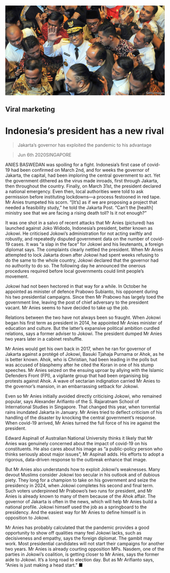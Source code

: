 ![](./images/20200606_ASP003_0.jpg)

## Viral marketing

# Indonesia’s president has a new rival

> Jakarta’s governor has exploited the pandemic to his advantage

> Jun 6th 2020SINGAPORE

ANIES BASWEDAN was spoiling for a fight. Indonesia’s first case of covid-19 had been confirmed on March 2nd, and for weeks the governor of Jakarta, the capital, had been imploring the central government to act. Yet the government dithered as the virus made inroads, first through Jakarta, then throughout the country. Finally, on March 31st, the president declared a national emergency. Even then, local authorities were told to ask permission before instituting lockdowns—a process festooned in red tape. Mr Anies trumpeted his scorn. “[It’s] as if we are proposing a project that needed a feasibility study,” he told the Jakarta Post. “Can’t the [health] ministry see that we are facing a rising death toll? Is it not enough?”

It was one shot in a salvo of recent attacks that Mr Anies (pictured) has launched against Joko Widodo, Indonesia’s president, better known as Jokowi. He criticised Jokowi’s administration for not acting swiftly and robustly, and repeatedly disputed government data on the number of covid-19 cases. It was “a slap in the face” for Jokowi and his lieutenants, a foreign diplomat says. The complaints clearly nettled the president. When Mr Anies attempted to lock Jakarta down after Jokowi had spent weeks refusing to do the same to the whole country, Jokowi declared that the governor had no authority to do so. The following day he announced the onerous procedures required before local governments could limit people’s movement.

Jokowi had not been hectored in that way for a while. In October he appointed as minister of defence Prabowo Subianto, his opponent during his two presidential campaigns. Since then Mr Prabowo has largely toed the government line, leaving the post of chief adversary to the president vacant. Mr Anies seems to have decided to take up the job.

Relations between the two have not always been so fraught. When Jokowi began his first term as president in 2014, he appointed Mr Anies minister of education and culture. But the latter’s expansive political ambition curdled relations, says a former adviser to Jokowi. The president dumped Mr Anies two years later in a cabinet reshuffle.

Mr Anies would get his own back in 2017, when he ran for governor of Jakarta against a protégé of Jokowi, Basuki Tjahaja Purnama or Ahok, as he is better known. Ahok, who is Christian, had been leading in the polls but was accused of blasphemy after he cited the Koran in one of his stump speeches. Mr Anies seized on the ensuing uproar by allying with the Islamic Defenders Front (FPI), a vigilante group that had been organising big protests against Ahok. A wave of sectarian indignation carried Mr Anies to the governor’s mansion, in an embarrassing setback for Jokowi.

Even so Mr Anies initially avoided directly criticising Jokowi, who remained popular, says Alexander Arifianto of the S. Rajaratnam School of International Studies in Singapore. That changed this year, when torrential rains inundated Jakarta in January. Mr Anies tried to deflect criticism of his handling of the disaster by knocking the central government’s response. When covid-19 arrived, Mr Anies turned the full force of his ire against the president.

Edward Aspinall of Australian National University thinks it likely that Mr Anies was genuinely concerned about the impact of covid-19 on his constituents. He also cares about his image as “a public-policy person who thinks seriously about major issues”, Mr Aspinall adds. His efforts to adopt a rigorous, data-driven response to the outbreak enhance that image.

But Mr Anies also understands how to exploit Jokowi’s weaknesses. Many devout Muslims consider Jokowi too secular in his outlook and of dubious piety. They long for a champion to take on his government and seize the presidency in 2024, when Jokowi completes his second and final term. Such voters underpinned Mr Prabowo’s two runs for president, and Mr Anies is already known to many of them because of the Ahok affair. The governor of Jakarta is often in the news, which will help Mr Anies build a national profile. Jokowi himself used the job as a springboard to the presidency. And the easiest way for Mr Anies to define himself is in opposition to Jokowi.

Mr Anies has probably calculated that the pandemic provides a good opportunity to show off qualities many feel Jokowi lacks, such as decisiveness and empathy, says the foreign diplomat. The gambit may work. Most presidential candidates will not start their campaigns for another two years. Mr Anies is already courting opposition MPs. Nasdem, one of the parties in Jokowi’s coalition, is getting closer to Mr Anies, says the former aide to Jokowi. It’s a long road to election day. But as Mr Arifianto says, “Anies is just making a head start.” ■